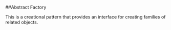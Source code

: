 ##Abstract Factory

This is a creational pattern that provides an interface for creating families of related objects.
